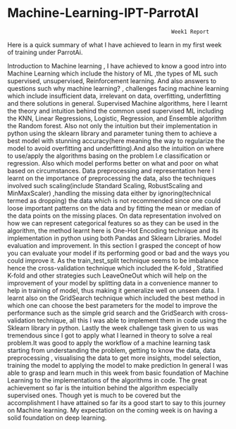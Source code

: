 # Machine-Learning-IPT-ParrotAI
                                                        Week1 Report
Here is a quick summary of what I have achieved to learn in my first week of training under ParrotAi.

Introduction to Machine learning , I have achieved to know a good intro into Machine Learning which include the history of ML ,the types of ML  such supervised, unsupervised, Reinforcement learning. And also answers to questions such why machine learning? , challenges facing machine learning which include insufficient data, irrelevant on data, overfitting, underfitting and there solutions in general.
Supervised Machine algorithms, here I learnt the theory and intuition  behind the common used supervised ML including the KNN, Linear Regressions, Logistic, Regression, and Ensemble algorithm the Random forest. Also not only the intuition but their implementation in python using the sklearn library and parameter tuning them to achieve a best model with stunning accuracy(here meaning the way to regularize the model to avoid overfitting and underfitting).And also the intuition on where to use/apply the algorithms basing on the problem I.e classification or regression. Also which model performs better on what and poor on what based on circumstances.
Data preprocessing and representation here I learnt on the importance of preprocessing the data, also the techniques involved such scaling(include Standard Scaling, RobustScaling  and MinMaxScaler) ,handling the missing data either by ignoring(technical termed as dropping) the data which is not recommended since one could loose important patterns on the data and by fitting the mean or median of the data points on the missing places. On data representation involved on how we can represent categorical features so as they can be used in the algorithm, the method learnt here is One-Hot Encoding technique and its implementation in python using both Pandas and Sklearn Libraries.
Model evaluation and improvement. In this section I grasped the concept of how you can evaluate your model if its performing good or bad and the ways you could improve it. As the train_test_split technique  seems to be imbalance hence the cross-validation technique which included the K-fold , Stratified K-fold and other strategies such LeaveOneOut which will help on the improvement of your model by splitting data in a convenience  manner  to help in training of model, thus making it generalize well on unseen data. I learnt also on the GridSearch technique which included the best method in which one can choose the best parameters for the model to improve the performance such as the simple grid search and the GridSearch with cross-validation technique, all this I was able to implement them in code using the Sklearn library in python.
Lastly the week challenge task given to us was tremendous since I got to apply what I learned in theory to solve a real problem.It was good to apply the workflow of a machine learning task starting from understanding the problem, getting to know the data, data preprocessing , visualising the data to get more insights, model selection, training the model  to applying the model to make prediction
In general I was able to grasp and learn much in this week from basic foundation of Machine Learning to the implementations of the algorithms in code. The great achievement so far is the intuition behind the algorithm especially supervised ones. Though yet is much to be covered but the accomplishment I have attained so far its a good start to say to this journey on Machine learning. My expectation on the coming week is on having a solid foundation on deep learning.
